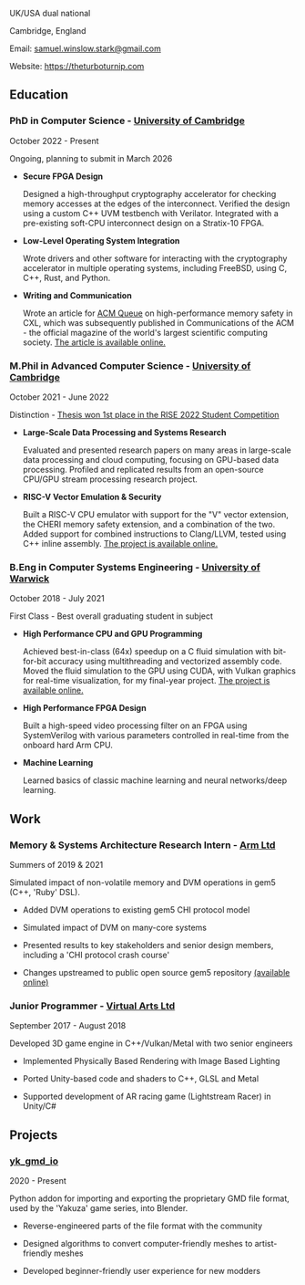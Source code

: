 <!-- Generated by rendermarkdown.py -->




UK/USA dual national

Cambridge, England

Email: [samuel.winslow.stark@gmail.com](mailto:samuel.winslow.stark@gmail.com)

Website: <https://theturboturnip.com>

## Education
### PhD in Computer Science - [University of Cambridge](https://cam.ac.uk)

October 2022 - Present

Ongoing, planning to submit in March 2026

* **Secure FPGA Design**
  
  Designed a high-throughput cryptography accelerator for checking memory accesses at the edges of the interconnect.
  Verified the design using a custom C++ UVM testbench with Verilator.
  Integrated with a pre-existing soft-CPU interconnect design on a Stratix-10 FPGA.
      

* **Low-Level Operating System Integration**
  
  Wrote drivers and other software for interacting with the cryptography accelerator in multiple operating systems, including FreeBSD, using C, C++, Rust, and Python.
      

* **Writing and Communication**
  
  Wrote an article for [ACM Queue](https://spawn-queue.acm.org/doi/abs/10.1145/3606014) on high-performance memory safety in CXL, which was subsequently published in Communications of the ACM - the official magazine of the world's largest scientific computing society.
  [The article is available online.](https://dl.acm.org/doi/10.1145/3617580)
      


### M.Phil in Advanced Computer Science - [University of Cambridge](https://cam.ac.uk)

October 2021 - June 2022

Distinction - [Thesis won 1st place in the RISE 2022 Student Competition](https://x.com/UK_RISE/status/1598685532434964480)

* **Large-Scale Data Processing and Systems Research**
  
  Evaluated and presented research papers on many areas in large-scale data processing and cloud computing, focusing on GPU-based data processing.
  Profiled and replicated results from an open-source CPU/GPU stream processing research project.
      

* **RISC-V Vector Emulation & Security**
  
  Built a RISC-V CPU emulator with support for the "V" vector extension, the CHERI memory safety extension, and a combination of the two.
  Added support for combined instructions to Clang/LLVM, tested using C++ inline assembly.
  [The project is available online.](https://theturboturnip.com/cheri-rvv)
      


### B.Eng in Computer Systems Engineering - [University of Warwick](https://warwick.ac.uk)

October 2018 - July 2021

First Class - Best overall graduating student in subject

* **High Performance CPU and GPU Programming**
  
  Achieved best-in-class (64x) speedup on a C fluid simulation with bit-for-bit accuracy using multithreading and vectorized assembly code.
  Moved the fluid simulation to the GPU using CUDA, with Vulkan graphics for real-time visualization, for my final-year project.
  [The project is available online.](https://theturboturnip.com/academia/2021-05-01-fluid-dynamics-opt-viz)
      

* **High Performance FPGA Design**
  
  Built a high-speed video processing filter on an FPGA using SystemVerilog with various parameters controlled in real-time from the onboard hard Arm CPU.
      

* **Machine Learning**
  
  Learned basics of classic machine learning and neural networks/deep learning.
      


## Work
### Memory & Systems Architecture Research Intern - [Arm Ltd](https://arm.com)

Summers of 2019 & 2021

Simulated impact of non-volatile memory and DVM operations in gem5 (C++, 'Ruby' DSL).

* Added DVM operations to existing gem5 CHI protocol model

* Simulated impact of DVM on many-core systems

* Presented results to key stakeholders and senior design members, including a 'CHI protocol crash course'

* Changes upstreamed to public open source gem5 repository [(available online)](https://gem5-review.googlesource.com/c/public/gem5/+/57298)


### Junior Programmer - [Virtual Arts Ltd](https://virtualarts.co.uk)

September 2017 - August 2018

Developed 3D game engine in C++/Vulkan/Metal with two senior engineers

* Implemented Physically Based Rendering with Image Based Lighting

* Ported Unity-based code and shaders to C++, GLSL and Metal

* Supported development of AR racing game (Lightstream Racer) in Unity/C#


## Projects
### [yk_gmd_io](https://github.com/theturboturnip/yk_gmd_io)

2020 - Present

Python addon for importing and exporting the proprietary GMD file format, used by the 'Yakuza' game series, into Blender.

* Reverse-engineered parts of the file format with the community

* Designed algorithms to convert computer-friendly meshes to artist-friendly meshes

* Developed beginner-friendly user experience for new modders


